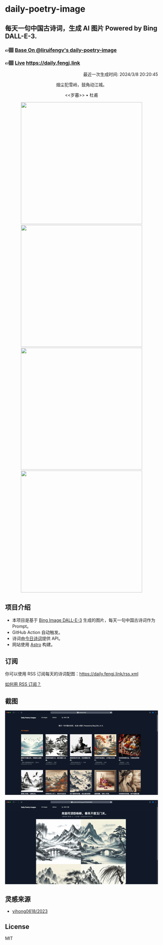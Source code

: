 
# daily-poetry-image

## 每天一句中国古诗词，生成 AI 图片 Powered by Bing DALL-E-3.

### 👉🏽 [Base On @liruifengv's daily-poetry-image](https://github.com/liruifengv/daily-poetry-image)

### 👉🏽 [Live](https://daily.fengj.link) https://daily.fengj.link

<p align="right">
  最近一次生成时间: 2024/3/8 20:20:45
</p>
<p align="center">
烟尘犯雪岭，鼓角动江城。
</p>
<p align="center">
<<岁暮>> • 杜甫
</p>
<p align="center">
<img src="https://tse3.mm.bing.net/th/id/OIG4.r3ZuPkiducONX9wENeHR" height="400" width="400" />
<img src="https://tse4.mm.bing.net/th/id/OIG4.vBwdaiVPy5N.fNnR33D5" height="400" width="400" />
<img src="https://tse3.mm.bing.net/th/id/OIG4.Uvob9wBMjti_.Bxou6U_" height="400" width="400" />
<img src="https://tse3.mm.bing.net/th/id/OIG4.bUu_ptbhkWNe4f41suUy" height="400" width="400" />
</p>

## 项目介绍

-   本项目是基于 [Bing Image DALL-E-3](https://www.bing.com/images/create) 生成的图片，每天一句中国古诗词作为 Prompt。
-   GitHub Action 自动触发。
-   诗词由[今日诗词](https://www.jinrishici.com/)提供 API。
-   网站使用 [Astro](https://astro.build) 构建。

## 订阅

你可以使用 RSS 订阅每天的诗词配图：https://daily.fengj.link/rss.xml

[如何用 RSS 订阅？](https://zhuanlan.zhihu.com/p/55026716)

## 截图

![图片列表](./screenshots/Snipaste_2023-12-28_21-00-26.png)

![图片详情](./screenshots/Snipaste_2023-12-28_21-00-53.png)

## 灵感来源

-   [yihong0618/2023](https://github.com/yihong0618/2023)

## License

MIT
